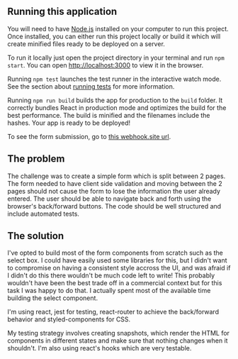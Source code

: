 ## Running this application

You will need to have [Node.js](https://nodejs.org/) installed on your computer to run this project. Once installed, you can either run this project locally or build it which will create minified files ready to be deployed on a server.

To run it locally just open the project directory in your terminal and run `npm start`. You can open [http://localhost:3000](http://localhost:3000) to view it in the browser.

Running `npm test` launches the test runner in the interactive watch mode.<br />
See the section about [running tests](https://facebook.github.io/create-react-app/docs/running-tests) for more information.

Running `npm run build` builds the app for production to the `build` folder. It correctly bundles React in production mode and optimizes the build for the best performance. The build is minified and the filenames include the hashes. Your app is ready to be deployed!

To see the form submission, go to [this webhook.site url](https://webhook.site/#!/64461740-176d-4c96-987c-7c1d5038b081).

## The problem

The challenge was to create a simple form which is split between 2 pages. The form needed to have client side validation and moving between the 2 pages should not cause the form to lose the information the user already entered. The user should be able to navigate back and forth using the browser's back/forward buttons. The code should be well structured and include automated tests.

## The solution

I've opted to build most of the form components from scratch such as the select box. I could have easily used some libraries for this, but I didn't want to compromise on having a consistent style accross the UI, and was afraid if I didn't do this there wouldn't be much code left to write! This probably wouldn't have been the best trade off in a commercial context but for this task I was happy to do that. I actually spent most of the available time building the select component.

I'm using react, jest for testing, react-router to achieve the back/forward behavior and styled-components for CSS.

My testing strategy involves creating snapshots, which render the HTML for components in different states and make sure that nothing changes when it shouldn't. I'm also using react's hooks which are very testable.
